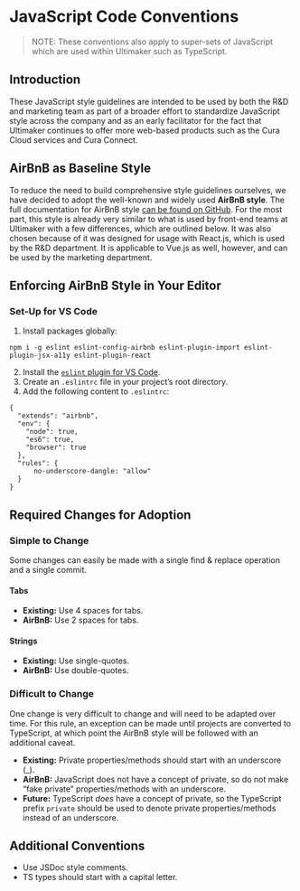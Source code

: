 # JavaScript Code Conventions
> NOTE: These conventions also apply to super-sets of JavaScript which are used within Ultimaker such as TypeScript.

## Introduction
These JavaScript style guidelines are intended to be used by both the R&D and marketing team as part of a broader effort to standardize JavaScript style across the company and as an early facilitator for the fact that Ultimaker continues to offer more web-based products such as the Cura Cloud services and Cura Connect.

## AirBnB as Baseline Style
To reduce the need to build comprehensive style guidelines ourselves, we have decided to adopt the well-known and widely used **AirBnB style**. The full documentation for AirBnB style [can be found on GitHub](https://github.com/airbnb/javascript). For the most part, this style is already very similar to what is used by front-end teams at Ultimaker with a few differences, which are outlined below. It was also chosen because of it was designed for usage with React.js, which is used by the R&D department. It is applicable to Vue.js as well, however, and can be used by the marketing department.

## Enforcing AirBnB Style in Your Editor
### Set-Up for VS Code
1. Install packages globally:

```
npm i -g eslint eslint-config-airbnb eslint-plugin-import eslint-plugin-jsx-a11y eslint-plugin-react
```
2. Install the [`eslint` plugin for VS Code](https://marketplace.visualstudio.com/items?itemName=dbaeumer.vscode-eslint).
3. Create an `.eslintrc` file in your project’s root directory.
4. Add the following content to `.eslintrc`:

```
{
  "extends": "airbnb",
  "env": {
    "node": true,
    "es6": true,
    "browser": true
  },
  "rules": {
	  no-underscore-dangle: "allow"
  }
}
```


## Required Changes for Adoption
### Simple to Change
Some changes can easily be made with a single find & replace operation and a single commit.
  
#### Tabs
- **Existing:** Use 4 spaces for tabs.
- **AirBnB:** Use 2 spaces for tabs.

#### Strings
- **Existing:** Use single-quotes.
- **AirBnB:** Use double-quotes.

### Difficult to Change
One change is very difficult to change and will need to be adapted over time. For this rule, an exception can be made until projects are converted to TypeScript, at which point the AirBnB style will be followed with an additional caveat.

- **Existing:** Private properties/methods should start with an underscore (_).
- **AirBnB:** JavaScript does not have a concept of private, so do not make “fake private” properties/methods with an underscore.
- **Future:** TypeScript _does_ have a concept of private, so the TypeScript prefix `private` should be used to denote private properties/methods instead of an underscore.

## Additional Conventions
- Use JSDoc style comments.
- TS types should start with a capital letter.

